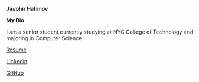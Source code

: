 <b>Javohir Halimov</b>

<b>My Bio</b>
<p></p>
I am a senior student currently studying at NYC College of Technology and majoring in Computer Science
<p></p>

<a href="https://docs.google.com/document/d/1xvuafitwR-gzoDe423qER5xV1-heBDGMgCehGCNP7wk/edit?usp=sharing
">Resume</a>
<p></p>
<a href="www.linkedin.com/in/javohir-halimov-537678221
">Linkedin</a>
<p></p>
<a href="https://github.com/javohirhalimov
">GitHub</a>




